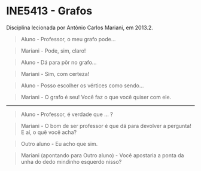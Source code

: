 INE5413 - Grafos
================

Disciplina lecionada por Antônio Carlos Mariani, em 2013.2.

> Aluno - Professor, o meu grafo pode...

> Mariani - Pode, sim, claro!

> Aluno - Dá para pôr no grafo...

> Mariani - Sim, com certeza!

> Aluno - Posso escolher os vértices como sendo...

> Mariani - O grafo é seu! Você faz o que você quiser com ele.

----------

> Aluno - Professor, é verdade que ... ?

> Mariani - O bom de ser professor é que dá para devolver a pergunta! E aí, o quê você acha?

> Outro aluno - Eu acho que sim.

> Mariani (apontando para Outro aluno) - Você apostaria a ponta da unha do dedo mindinho esquerdo nisso?
